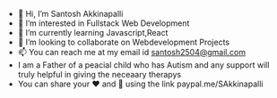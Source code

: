 - 👋 Hi, I’m Santosh Akkinapalli
- 👀 I’m interested in Fullstack Web Development
- 🌱 I’m currently learning Javascript,React
- 💞️ I’m looking to collaborate on Webdevelopment Projects
- 📫 You can reach me at my email id santosh2504@gmail.com
- I am a Father of a peacial child who has Autism and any support will truly helpful in giving the neceaary therapys
- You can share your ❤️ and 🤝 using the link paypal.me/SAkkinapalli

<!---
santosh2504/santosh2504 is a ✨ special ✨ repository because its `README.md` (this file) appears on your GitHub profile.
You can click the Preview link to take a look at your changes.
--->

